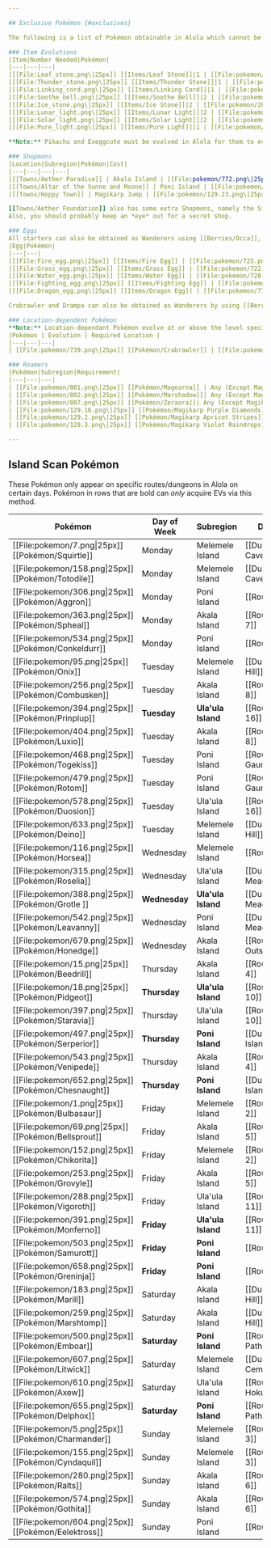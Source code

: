 ```yaml
---

## Exclusive Pokémon {#exclusives}

The following is a list of Pokémon obtainable in Alola which cannot be found on Routes, in Dungeons, or through level-based evolutions of Pokémon caught in the region.

### Item Evolutions
|Item|Number Needed|Pokémon|
|---|---|---|
|[[File:Leaf_stone.png\|25px]] [[Items/Leaf Stone]]|1 | [[File:pokemon/103.01.png\|25px]] [[Pokémon/Alolan Exeggutor]] |
|[[File:Thunder_stone.png\|25px]] [[Items/Thunder Stone]]|1 | [[File:pokemon/26.01.png\|25px]] [[Pokémon/Alolan Raichu]] |
|[[File:Linking_cord.png\|25px]] [[Items/Linking Cord]]|1 | [[File:pokemon/76.01.png\|25px]] [[Pokémon/Alolan Golem]] |
|[[File:Soothe_bell.png\|25px]] [[Items/Soothe Bell]]|2 | [[File:pokemon/53.01.png\|25px]] [[Pokémon/Alolan Persian]], [[File:pokemon/773.png\|25px]] [[Pokémon/Silvally (Normal)]] |
|[[File:Ice_stone.png\|25px]] [[Items/Ice Stone]]|2 | [[File:pokemon/28.01.png\|25px]] [[Pokémon/Alolan Sandslash]], [[File:pokemon/38.01.png\|25px]] [[Pokémon/Alolan Ninetales]] |
|[[File:Lunar_light.png\|25px]] [[Items/Lunar Light]]|2 | [[File:pokemon/792.01.png\|25px]] [[Pokémon/Lunala (Full Moon)]], [[File:pokemon/800.02.png\|25px]] [[Pokémon/Necrozma (Dawn Wings)]] |
|[[File:Solar_light.png\|25px]] [[Items/Solar Light]]|2 | [[File:pokemon/791.01.png\|25px]] [[Pokémon/Solgaleo (Radiant Sun)]], [[File:pokemon/800.01.png\|25px]] [[Pokémon/Necrozma (Dusk Mane)]] |
|[[File:Pure_light.png\|25px]] [[Items/Pure Light]]|1 | [[File:pokemon/800.03.png\|25px]] [[Pokémon/Ultra Necrozma]] |

**Note:** Pikachu and Exeggcute must be evolved in Alola for them to evolve into Alolan Raichu and Alolan Exeggutor, respectively.

### Shopmons
|Location|Subregion|Pokémon|Cost|
|---|---|---|---|
|[[Towns/Aether Paradise]] | Akala Island | [[File:pokemon/772.png\|25px]] [[Pokémon/Type: Null]]|[[File:questPoint.svg\|20px]] 114,000|
|[[Towns/Altar of the Sunne and Moone]] | Poni Island | [[File:pokemon/803.png\|25px]] [[Pokémon/Poipole]]|[[File:questPoint.svg\|20px]] 90,000|
|[[Towns/Hoppy Town]] | Magikarp Jump | [[File:pokemon/129.23.png\|25px]] [[Pokémon/Magikarp Brown Stripes]]|[[File:gems/Water Gem.png\|20px]] 1,500,000 Water Gems|

[[Towns/Aether Foundation]] also has some extra Shopmons, namely the Silvally forms, after completing [[Quest Lines/Typing some Memories]] Quest Line.
Also, you should probably keep an *eye* out for a secret shop.

### Eggs
All starters can also be obtained as Wanderers using [[Berries/Occa]], [[Berries/Passho]], and [[Berries/Rindo]] berries.
|Egg|Pokémon|
|---|---|
|[[File:Fire_egg.png\|25px]] [[Items/Fire Egg]] | [[File:pokemon/725.png\|25px]] [[Pokémon/Litten]] |
|[[File:Grass_egg.png\|25px]] [[Items/Grass Egg]] | [[File:pokemon/722.png\|25px]] [[Pokémon/Rowlet]], [[File:pokemon/755.png\|25px]] [[Pokémon/Morelull]] |
|[[File:Water_egg.png\|25px]] [[Items/Water Egg]] | [[File:pokemon/728.png\|25px]] [[Pokémon/Popplio]], [[File:pokemon/767.png\|25px]] [[Pokémon/Wimpod]] |
|[[File:Fighting_egg.png\|25px]] [[Items/Fighting Egg]] | [[File:pokemon/739.png\|25px]] [[Pokémon/Crabrawler]] |
|[[File:Dragon_egg.png\|25px]] [[Items/Dragon Egg]] | [[File:pokemon/776.png\|25px]] [[Pokémon/Turtonator]], [[File:pokemon/780.png\|25px]] [[Pokémon/Drampa]] |

Crabrawler and Drampa can also be obtained as Wanderers by using [[Berries/Chople]] and [[Berries/Haban]] berries, respectively.

### Location-dependent Pokémon
**Note:** Location-dependant Pokémon evolve at or above the level specified (excluding level 100) when leveled at a particular location. Pokémon at level 100 must be bred and retrained to the correct level (level 20), and then leveled at the specified location.
|Pokémon | Evolution | Required Location |
|---|---|---|
| [[File:pokemon/739.png\|25px]] [[Pokémon/Crabrawler]] | [[File:pokemon/740.png\|25px]] [[Pokémon/Crabominable]] | [[Dungeons/Mount Lanakila]] |

### Roamers
|Pokémon|Subregion|Requirement|
|---|---|---|
| [[File:pokemon/801.png\|25px]] [[Pokémon/Magearna]] | Any (Except Magikarp Jump) | Unlocks after becoming Alola Champion |
| [[File:pokemon/802.png\|25px]] [[Pokémon/Marshadow]]| Any (Except Magikarp Jump) | Unlocks after becoming Alola Champion |
| [[File:pokemon/807.png\|25px]] [[Pokémon/Zeraora]]| Any (Except Magikarp Jump) |Unlocks after becoming Alola Champion |
| [[File:pokemon/129.16.png\|25px]] [[Pokémon/Magikarp Purple Diamonds]] | Magikarp Jump |Unlocks after beating [[Gyms/Luxury League]]'s Gym |
| [[File:pokemon/129.2.png\|25px]] [[Pokémon/Magikarp Apricot Stripes]] | Magikarp Jump |Unlocks after beating [[Gyms/Heal League]]'s Gym |
| [[File:pokemon/129.3.png\|25px]] [[Pokémon/Magikarp Violet Raindrops]]| Magikarp Jump |Unlocks after beating [[Gyms/Master League]]'s Gym |

---
```

## Island Scan Pokémon
These Pokémon only appear on specific routes/dungeons in Alola on certain days.
Pokémon in rows that are bold can *only* acquire EVs via this method.

|Pokémon | Day of Week | Subregion | Dungeon/Route |
|---|---|---|---|
| [[File:pokemon/7.png\|25px]] [[Pokémon/Squirtle]] |Monday | Melemele Island | [[Dungeons/Seaward Cave]]|
| [[File:pokemon/158.png\|25px]] [[Pokémon/Totodile]] |Monday | Melemele Island | [[Dungeons/Seaward Cave]]|
| [[File:pokemon/306.png\|25px]] [[Pokémon/Aggron]] |Monday | Poni Island | [[Routes/Poni Plains]]|
| [[File:pokemon/363.png\|25px]] [[Pokémon/Spheal]] |Monday | Akala Island | [[Routes/Alola Route 7]]|
| [[File:pokemon/534.png\|25px]] [[Pokémon/Conkeldurr]] |Monday | Poni Island | [[Routes/Poni Plains]]|
| [[File:pokemon/95.png\|25px]] [[Pokémon/Onix]] |Tuesday | Melemele Island | [[Dungeons/Ten Carat Hill]]|
| [[File:pokemon/256.png\|25px]] [[Pokémon/Combusken]] |Tuesday | Akala Island | [[Routes/Alola Route 8]]|
| [[File:pokemon/394.png\|25px]] [[Pokémon/Prinplup]] |**Tuesday**| **Ula'ula Island** | [[Routes/Alola Route 16]]|
| [[File:pokemon/404.png\|25px]] [[Pokémon/Luxio]] |Tuesday | Akala Island | [[Routes/Alola Route 8]]|
| [[File:pokemon/468.png\|25px]] [[Pokémon/Togekiss]] |Tuesday| Poni Island | [[Routes/Poni Gauntlet]]|
| [[File:pokemon/479.png\|25px]] [[Pokémon/Rotom]] |Tuesday | Poni Island | [[Routes/Poni Gauntlet]]|
| [[File:pokemon/578.png\|25px]] [[Pokémon/Duosion]] |Tuesday| Ula'ula Island | [[Routes/Alola Route 16]]|
| [[File:pokemon/633.png\|25px]] [[Pokémon/Deino]] |Tuesday | Melemele Island | [[Dungeons/Ten Carat Hill]]|
| [[File:pokemon/116.png\|25px]] [[Pokémon/Horsea]] |Wednesday | Melemele Island | [[Routes/Kala'e Bay]]|
| [[File:pokemon/315.png\|25px]] [[Pokémon/Roselia]] |Wednesday | Ula'ula Island | [[Dungeons/Ula'ula Meadow]]|
| [[File:pokemon/388.png\|25px]] [[Pokémon/Grotle ]] |**Wednesday** | **Ula'ula Island** | [[Dungeons/Ula'ula Meadow]]|
| [[File:pokemon/542.png\|25px]] [[Pokémon/Leavanny]] |Wednesday| Poni Island | [[Dungeons/Poni Meadow]]|
| [[File:pokemon/679.png\|25px]] [[Pokémon/Honedge]] |Wednesday| Akala Island | [[Routes/Akala Outskirts]]|
| [[File:pokemon/15.png\|25px]] [[Pokémon/Beedrill]] |Thursday| Akala Island | [[Routes/Alola Route 4]]|
| [[File:pokemon/18.png\|25px]] [[Pokémon/Pidgeot]] |**Thursday** | **Ula'ula Island** | [[Routes/Alola Route 10]]|
| [[File:pokemon/397.png\|25px]] [[Pokémon/Staravia]] |Thursday| Ula'ula Island | [[Routes/Alola Route 10]]|
| [[File:pokemon/497.png\|25px]] [[Pokémon/Serperior]] |**Thursday** | **Poni Island** | [[Dungeons/Exeggutor Island Hill]]|
| [[File:pokemon/543.png\|25px]] [[Pokémon/Venipede]] |Thursday| Akala Island | [[Routes/Alola Route 4]]|
| [[File:pokemon/652.png\|25px]] [[Pokémon/Chesnaught]] |**Thursday**|**Poni Island** | [[Dungeons/Exeggutor Island Hill]] |
| [[File:pokemon/1.png\|25px]] [[Pokémon/Bulbasaur]] |Friday| Melemele Island | [[Routes/Alola Route 2]]|
| [[File:pokemon/69.png\|25px]] [[Pokémon/Bellsprout]] |Friday| Akala Island | [[Routes/Alola Route 5]]|
| [[File:pokemon/152.png\|25px]] [[Pokémon/Chikorita]] |Friday | Melemele Island | [[Routes/Alola Route 2]]|
| [[File:pokemon/253.png\|25px]] [[Pokémon/Grovyle]] |Friday| Akala Island | [[Routes/Alola Route 5]]|
| [[File:pokemon/288.png\|25px]] [[Pokémon/Vigoroth]] |Friday| Ula'ula Island | [[Routes/Alola Route 11]]|
| [[File:pokemon/391.png\|25px]] [[Pokémon/Monferno]] |**Friday** | **Ula'ula Island** | [[Routes/Alola Route 11]]|
| [[File:pokemon/503.png\|25px]] [[Pokémon/Samurott]] |**Friday** | **Poni Island** | [[Routes/Poni Wilds]]|
| [[File:pokemon/658.png\|25px]] [[Pokémon/Greninja]] |**Friday**|**Poni Island** | [[Routes/Poni Wilds]]|
| [[File:pokemon/183.png\|25px]] [[Pokémon/Marill]] |Saturday| Akala Island | [[Dungeons/Brooklet Hill]]|
| [[File:pokemon/259.png\|25px]] [[Pokémon/Marshtomp]] |Saturday| Akala Island | [[Dungeons/Brooklet Hill]]|
| [[File:pokemon/500.png\|25px]] [[Pokémon/Emboar]] |**Saturday** | **Poni Island** | [[Routes/Ancient Poni Path]]|
| [[File:pokemon/607.png\|25px]] [[Pokémon/Litwick]] |Saturday | Melemele Island | [[Dungeons/Hau'oli Cemetery]]|
| [[File:pokemon/610.png\|25px]] [[Pokémon/Axew]] |Saturday| Ula'ula Island | [[Routes/Mount Hokulani]]|
| [[File:pokemon/655.png\|25px]] [[Pokémon/Delphox]] |**Saturday**| **Poni Island** | [[Routes/Ancient Poni Path]]|
| [[File:pokemon/5.png\|25px]] [[Pokémon/Charmander]] |Sunday| Melemele Island | [[Routes/Alola Route 3]]|
| [[File:pokemon/155.png\|25px]] [[Pokémon/Cyndaquil]] |Sunday | Melemele Island | [[Routes/Alola Route 3]]|
| [[File:pokemon/280.png\|25px]] [[Pokémon/Ralts]] |Sunday| Akala Island | [[Routes/Alola Route 6]]|
| [[File:pokemon/574.png\|25px]] [[Pokémon/Gothita]] |Sunday| Akala Island | [[Routes/Alola Route 6]]|
| [[File:pokemon/604.png\|25px]] [[Pokémon/Eelektross]] |Sunday | Poni Island | [[Routes/Poni Grove]]|
